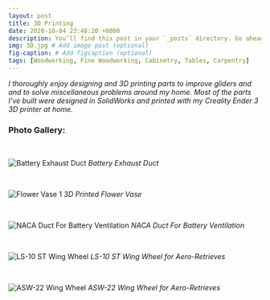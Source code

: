 ```yaml
---
layout: post
title: 3D Printing
date: 2020-10-04 23:48:20 +0800
description: You’ll find this post in your `_posts` directory. Go ahead and edit it and re-build the site to see your changes. # Add post description (optional)
img: 3D.jpg # Add image post (optional)
fig-caption: # Add figcaption (optional)
tags: [Woodworking, Fine Woodworking, Cabinetry, Tables, Carpentry]
---
```


_I thoroughly enjoy designing and 3D printing parts to improve gliders and and to solve miscellaneous problems around my home. Most of the parts I've built were designed in SolidWorks and printed with my Creality Ender 3 3D printer at home._

### Photo Gallery:
<br />

![Battery Exhaust Duct]({{site.baseurl}}/assets/img/exhaust-duct.jpg)
*Battery Exhaust Duct*

<br />

![Flower Vase 1]({{site.baseurl}}/assets/img/Flower-Vase-1.jpg)
*3D Printed Flower Vase*

<br />

<!-- ![Flower Vase 1]({{site.baseurl}}/assets/img/flower-vase-2.jpg)
*3D Printed Flower Vase (2)* -->
![NACA Duct For Battery Ventilation]({{site.baseurl}}/assets/img/NACA-Duct.jpg)
*NACA Duct For Battery Ventilation*

<br />

![LS-10 ST Wing Wheel]({{site.baseurl}}/assets/img/LS-10-Wing-Wheel.jpg)
*LS-10 ST Wing Wheel for Aero-Retrieves*


<br />

![ASW-22 Wing Wheel]({{site.baseurl}}/assets/img/ASW22.jpg)
*ASW-22 Wing Wheel for Aero-Retrieves*

